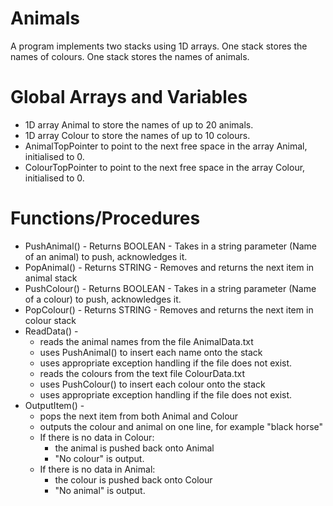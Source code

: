 # Animals

A program implements two stacks using 1D arrays. One stack stores the names of colours. One stack stores the names of animals.

# Global Arrays and Variables

- 1D array Animal to store the names of up to 20 animals.
- 1D array Colour to store the names of up to 10 colours.
- AnimalTopPointer to point to the next free space in the array Animal, initialised to 0.
- ColourTopPointer to point to the next free space in the array Colour, initialised to 0.

# Functions/Procedures

- PushAnimal() - Returns BOOLEAN - Takes in a string parameter (Name of an animal) to push, acknowledges it.
- PopAnimal() - Returns STRING - Removes and returns the next item in animal stack
- PushColour() - Returns BOOLEAN - Takes in a string parameter (Name of a colour) to push, acknowledges it.
- PopColour() - Returns STRING - Removes and returns the next item in colour stack
- ReadData() -
   - reads the animal names from the file AnimalData.txt
   - uses PushAnimal() to insert each name onto the stack
   - uses appropriate exception handling if the file does not exist.
   - reads the colours from the text file ColourData.txt
   - uses PushColour() to insert each colour onto the stack
   - uses appropriate exception handling if the file does not exist.
- OutputItem() -
    - pops the next item from both Animal and Colour
    - outputs the colour and animal on one line, for example "black horse"
    - If there is no data in Colour:
      - the animal is pushed back onto Animal
      - "No colour" is output.
    - If there is no data in Animal:
      - the colour is pushed back onto Colour
      - "No animal" is output.
